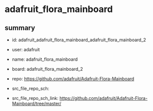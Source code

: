 # adafruit_flora_mainboard
 
## summary 
* id: adafruit_adafruit_flora_mainboard_adafruit_flora_mainboard_2
* user: adafruit
* name: adafruit_flora_mainboard
* board: adafruit_flora_mainboard_2
* repo: https://github.com/adafruit/Adafruit-Flora-Mainboard



* src_file_repo_sch: 
* src_file_repo_sch_link: https://github.com/adafruit/Adafruit-Flora-Mainboard/tree/master/






